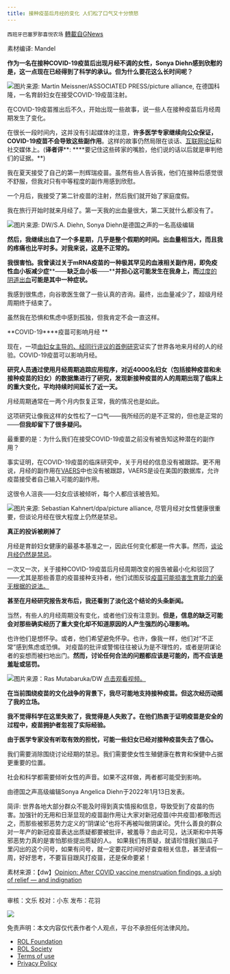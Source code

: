 ```yaml
---
title: 接种疫苗后月经的变化 人们松了口气又十分愤怒
---
```

`西班牙巴塞罗那喜悦农场` [轉載自GNews](https://gnews.org/zh-hans/1959145/)

素材编译: Mandel

**作为一名在接种COVID-19疫苗后出现月经不调的女性，Sonya Diehn感到欣慰的是，这一点现在已经得到了科学的承认。但为什么要花这么长时间呢？**

![](https://assets.gnews.org/wp-content/uploads/2022/02/image-409-edited.png)图片来源: Martin Meissner/ASSOCIATED PRESS/picture alliance, 在德国科隆，一名育龄妇女在接受COVID-19疫苗注射。

在COVID-19疫苗推出后不久，开始出现一些故事，说一些人在接种疫苗后月经周期发生了变化。

在很长一段时间内，这并没有引起媒体的注意，**许多医学专家继续向公众保证，****COVID-19****疫苗不会导致这些副作用**。这样的故事仍然局限在谈话、[互联网论坛](https://www.reddit.com/r/AskWomenOver30/comments/mwuv9d/anyone_noticing_menstrual_cycle_changes_after/)和社交媒体上。(**译者评****: ****要记住这些砖家的嘴脸，他们说的话以后就是审判他们的证据。**)

我在夏天接受了自己的第一剂辉瑞疫苗。虽然有些人告诉我，他们在接种后感觉很不舒服，但我对只有中等程度的副作用感到欣慰。

一个月后，我接受了第二针疫苗的注射，然后我们就开始了家庭度假。

我在旅行开始时就来月经了。第一天我的出血量很大，第二天就什么都没有了。

![](https://assets.gnews.org/wp-content/uploads/2022/02/image-411-edited.png)图片来源: DW/S.A. Diehn, Sonya Diehn是德国之声的一名高级编辑

**然后，我继续出血了一个多星期，几乎是整个假期的时间。出血量相当大，而且我的疼痛也比平时多。对我来说，这是不正常的。**

**我很害怕。我曾读过关于****mRNA****疫苗的一种极其罕见的血液相关副作用，即免疫性血小板减少症****——****缺乏血小板****——****并担心这可能发生在我身上，而**[过度的阴道出血](https://www.nytimes.com/2021/02/08/health/immune-thrombocytopenia-covid-vaccine-blood.html)**可能是其中一种症状。**

我感到很焦虑，向谷歌医生做了一些认真的咨询。最终，出血量减少了，超级月经周期终于结束了。

虽然我在恐惧和焦虑中感到孤独，但我肯定不会一直这样。

**COVID-19****疫苗可影响月经 **

现在，一项[由妇女主导的、经同行评议的首例研究](https://journals.lww.com/greenjournal/Pages/default.aspx?PAPNotFound=true)证实了世界各地来月经的人的经验。COVID-19疫苗可以影响月经。

**研究人员通过使用月经周期追踪应用程序，对近****4000****名妇女（包括接种疫苗和未接种疫苗的妇女）的数据集进行了研究，发现新接种疫苗的人的周期出现了临床上的重大变化，平均持续时间延长了近一天。**

月经周期通常在一两个月内恢复正常，我的情况也是如此。

这项研究让像我这样的女性松了一口气——我所经历的是不正常的，但也是正常的——**但我却留下了很多疑问。**

最重要的是：为什么我们在接受COVID-19疫苗之前没有被告知这种潜在的副作用？

事实证明，在COVID-19疫苗的临床研究中，关于月经的信息没有被跟踪。更不用说，月经的副作用在[VAERS](https://vaers.hhs.gov/)中也没有被跟踪，VAERS是设在美国的数据库，允许疫苗接受者自己输入可能的副作用。

这很令人沮丧——妇女应该被倾听，每个人都应该被告知。

![](https://assets.gnews.org/wp-content/uploads/2022/02/image-413-edited.png)图片来源: Sebastian Kahnert/dpa/picture alliance, 尽管月经对女性健康很重要，但谈论月经在很大程度上仍然是禁忌。

**真正的投诉被刷掉了**

月经是育龄妇女健康的最基本基准之一，因此任何变化都是一件大事。然而，[谈论月经仍然是禁忌](https://www.dw.com/en/pinky-gloves-german-team-slammed-for-stigmatizing-periods/a-57205271)。

一次又一次，关于接种COVID-19疫苗后月经周期改变的报告被最小化和驳回了——尤其是那些善意的疫苗接种支持者，他们试图反驳[疫苗可能损害生育能力的毫无根据的说法。](https://www.dw.com/en/covid-vaccine-the-unfounded-tale-of-infertility/a-58753946)

**甚至在月经研究报告发布后，我还看到了淡化这个结论的头条新闻。**

当然，有些人的月经周期没有变化，或者他们没有注意到。**但是，信息的缺乏可能会对那些确实经历了重大变化却不知道原因的人产生强烈的心理影响。**

也许他们是想怀孕。或者，他们希望避免怀孕。也许，像我一样，他们对“不正常”感到焦虑或恐惧。 对疫苗的批评或警惕往往被认为是不理性的，或者是阴谋论者的妄想而被扫地出门。**然而，讨论任何合法的问题都应该是可能的，而不应该是羞耻或惩罚。**

![](https://assets.gnews.org/wp-content/uploads/2022/02/image-415-edited.png)图片来源：Ras Mutabaruka/DW [点击观看视频。](https://www.dw.com/en/opinion-after-covid-vaccine-menstruation-findings-a-sigh-of-relief-and-indignation/a-60406613?maca=en-AS-content-outbrain)

**在当前围绕疫苗的文化战争的背景下，我尽可能地支持接种疫苗。但这次经历动摇了我的立场。**

**我不觉得科学在这里失败了，我觉得是人失败了。在他们热衷于证明疫苗是安全的过程中，疫苗拥护者忽视了实际经验。**

**由于医学专家没有听取有效的担忧，可能一些妇女已经对接种疫苗失去了信心。**

我们需要消除围绕讨论经期的禁忌。我们需要使女性生殖健康在教育和保健中占据更重要的位置。

社会和科学都需要倾听女性的声音。如果不这样做，两者都可能受到影响。

由德国之声高级编辑Sonya Angelica Diehn于2022年1月13日发表。

简评: 世界各地大部分群众不能及时得到真实情报和信息，导致受到了疫苗的伤害。加强针的无用和日渐显现的疫苗副作用让大家对新冠疫苗(中共疫苗)都敬而远之，而那些被邪恶势力定义的“阴谋论”也将不再被叫做阴谋论。凭什么善良的群众对一年产的新冠疫苗表达出质疑都要被批评，被羞辱？由此可见，达沃斯和中共等邪恶势力真的是害怕那些提出质疑的人。 如果我们有质疑，就请珍惜我们脑瓜子里闪出的这个问号，如果有问号，就一定要花时间好好查查相关信息，甚至请假一周，好好思考，不要盲目跟风打疫苗，还是保命要紧！

素材来源：【dw】[Opinion: After COVID vaccine menstruation findings, a sigh of relief — and indignation](https://www.dw.com/en/opinion-after-covid-vaccine-menstruation-findings-a-sigh-of-relief-and-indignation/a-60406613?maca=en-AS-content-outbrain)

* * *

审核：文乐
校对：小东
发布：花羽

![](https://assets.gnews.org/wp-content/uploads/2022/02/西喜-1.jpeg)

 

免责声明：本文内容仅代表作者个人观点，平台不承担任何法律风险。

- [ROL Foundation](https://rolfoundation.org/)
- [ROL Society](https://rolsociety.org/)
- [Terms of use](https://gnews.org/terms-of-use-3/)
- [Privacy Policy](https://gnews.org/privacy-policy/)
